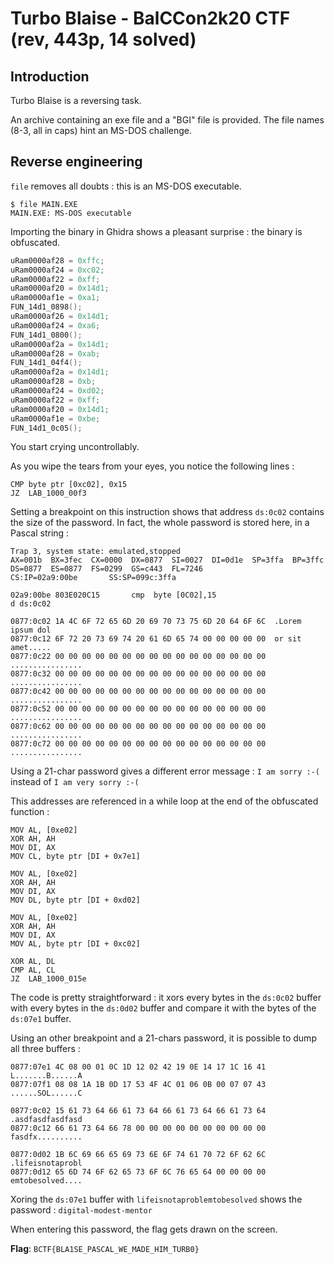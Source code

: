 # Turbo Blaise - BalCCon2k20 CTF (rev, 443p, 14 solved)
## Introduction

Turbo Blaise is a reversing task.

An archive containing an exe file and a "BGI" file is provided. The file names
(8-3, all in caps) hint an MS-DOS challenge.

## Reverse engineering

`file` removes all doubts : this is an MS-DOS executable.

```
$ file MAIN.EXE 
MAIN.EXE: MS-DOS executable
```

Importing the binary in Ghidra shows a pleasant surprise : the binary is
obfuscated.
```c
uRam0000af28 = 0xffc;
uRam0000af24 = 0xc02;
uRam0000af22 = 0xff;
uRam0000af20 = 0x14d1;
uRam0000af1e = 0xa1;
FUN_14d1_0898();
uRam0000af26 = 0x14d1;
uRam0000af24 = 0xa6;
FUN_14d1_0800();
uRam0000af2a = 0x14d1;
uRam0000af28 = 0xab;
FUN_14d1_04f4();
uRam0000af2a = 0x14d1;
uRam0000af28 = 0xb;
uRam0000af24 = 0xd02;
uRam0000af22 = 0xff;
uRam0000af20 = 0x14d1;
uRam0000af1e = 0xbe;
FUN_14d1_0c05();
```

You start crying uncontrollably.

As you wipe the tears from your eyes, you notice the following lines :
```assembler
CMP byte ptr [0xc02], 0x15
JZ  LAB_1000_00f3
```

Setting a breakpoint on this instruction shows that address `ds:0c02` contains
the size of the password. In fact, the whole password is stored here, in a
Pascal string :
```
Trap 3, system state: emulated,stopped
AX=001b  BX=3fec  CX=0000  DX=0877  SI=0027  DI=0d1e  SP=3ffa  BP=3ffc
DS=0877  ES=0877  FS=0299  GS=c443  FL=7246
CS:IP=02a9:00be       SS:SP=099c:3ffa

02a9:00be 803E020C15       cmp  byte [0C02],15
d ds:0c02

0877:0c02 1A 4C 6F 72 65 6D 20 69 70 73 75 6D 20 64 6F 6C  .Lorem ipsum dol
0877:0c12 6F 72 20 73 69 74 20 61 6D 65 74 00 00 00 00 00  or sit amet.....
0877:0c22 00 00 00 00 00 00 00 00 00 00 00 00 00 00 00 00  ................
0877:0c32 00 00 00 00 00 00 00 00 00 00 00 00 00 00 00 00  ................
0877:0c42 00 00 00 00 00 00 00 00 00 00 00 00 00 00 00 00  ................
0877:0c52 00 00 00 00 00 00 00 00 00 00 00 00 00 00 00 00  ................
0877:0c62 00 00 00 00 00 00 00 00 00 00 00 00 00 00 00 00  ................
0877:0c72 00 00 00 00 00 00 00 00 00 00 00 00 00 00 00 00  ................
```

Using a 21-char password gives a different error message : `I am sorry :-(`
instead of `I am very sorry :-(`

This addresses are referenced in a while loop at the end of the obfuscated
function :
```assembler
MOV AL, [0xe02]
XOR AH, AH
MOV DI, AX
MOV CL, byte ptr [DI + 0x7e1]

MOV AL, [0xe02]
XOR AH, AH
MOV DI, AX
MOV DL, byte ptr [DI + 0xd02]

MOV AL, [0xe02]
XOR AH, AH
MOV DI, AX
MOV AL, byte ptr [DI + 0xc02]

XOR AL, DL
CMP AL, CL
JZ  LAB_1000_015e
```

The code is pretty straightforward : it xors every bytes in the `ds:0c02` buffer
with every bytes in the `ds:0d02` buffer and compare it with the bytes of the
`ds:07e1` buffer.

Using an other breakpoint and a 21-chars password, it is possible to dump all
three buffers :
```
0877:07e1 4C 08 00 01 0C 1D 12 02 42 19 0E 14 17 1C 16 41  L.......B......A
0877:07f1 08 08 1A 1B 0D 17 53 4F 4C 01 06 0B 00 07 07 43  ......SOL......C

0877:0c02 15 61 73 64 66 61 73 64 66 61 73 64 66 61 73 64  .asdfasdfasdfasd
0877:0c12 66 61 73 64 66 78 00 00 00 00 00 00 00 00 00 00  fasdfx..........

0877:0d02 1B 6C 69 66 65 69 73 6E 6F 74 61 70 72 6F 62 6C  .lifeisnotaprobl
0877:0d12 65 6D 74 6F 62 65 73 6F 6C 76 65 64 00 00 00 00  emtobesolved....
```

Xoring the `ds:07e1` buffer with `lifeisnotaproblemtobesolved` shows the
password : `digital-modest-mentor`

When entering this password, the flag gets drawn on the screen.


**Flag**: `BCTF{BLA1SE_PASCAL_WE_MADE_HIM_TURB0}`
